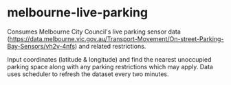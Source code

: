 # melbourne-live-parking

Consumes Melbourne City Council's live parking sensor data (https://data.melbourne.vic.gov.au/Transport-Movement/On-street-Parking-Bay-Sensors/vh2v-4nfs) and related restrictions. 

Input coordinates (latitude & longitude) and find the nearest unoccupied parking space along with any parking restrictions which may apply. Data uses scheduler to refresh the dataset every two minutes.
